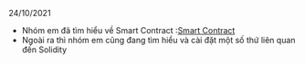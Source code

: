 24/10/2021
- Nhóm em đã tìm hiểu về Smart Contract :[Smart Contract](https://github.com/hung14102001/SE06-24.2/blob/master/Documents/Smart%20Contract.MD)
- Ngoài ra thì nhóm em cũng đang tìm hiểu và cài đặt một số thứ liên quan đến Solidity

